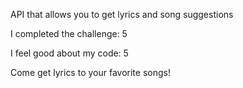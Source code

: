 API that allows you to get lyrics and song suggestions

I completed the challenge: 5


I feel good about my code: 5


Come get lyrics to your favorite songs!
